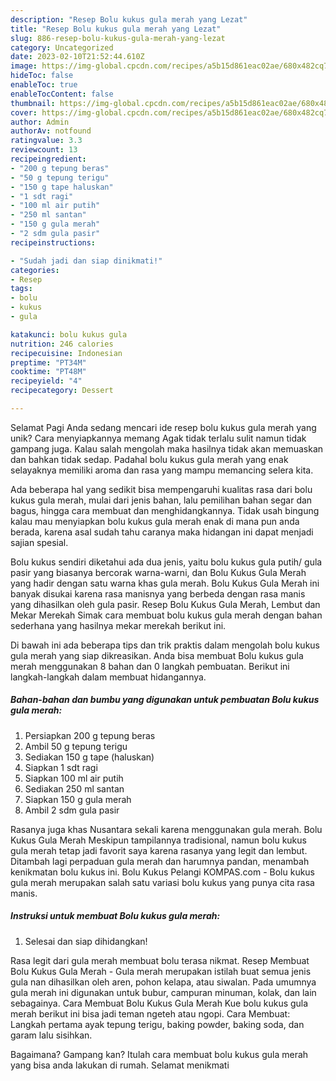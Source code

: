 ```yaml
---
description: "Resep Bolu kukus gula merah yang Lezat"
title: "Resep Bolu kukus gula merah yang Lezat"
slug: 886-resep-bolu-kukus-gula-merah-yang-lezat
category: Uncategorized
date: 2023-02-10T21:52:44.610Z
image: https://img-global.cpcdn.com/recipes/a5b15d861eac02ae/680x482cq70/bolu-kukus-gula-merah-foto-resep-utama.jpg
hideToc: false
enableToc: true
enableTocContent: false
thumbnail: https://img-global.cpcdn.com/recipes/a5b15d861eac02ae/680x482cq70/bolu-kukus-gula-merah-foto-resep-utama.jpg
cover: https://img-global.cpcdn.com/recipes/a5b15d861eac02ae/680x482cq70/bolu-kukus-gula-merah-foto-resep-utama.jpg
author: Admin
authorAv: notfound
ratingvalue: 3.3
reviewcount: 13
recipeingredient:
- "200 g tepung beras"
- "50 g tepung terigu"
- "150 g tape haluskan"
- "1 sdt ragi"
- "100 ml air putih"
- "250 ml santan"
- "150 g gula merah"
- "2 sdm gula pasir"
recipeinstructions:

- "Sudah jadi dan siap dinikmati!"
categories:
- Resep
tags:
- bolu
- kukus
- gula

katakunci: bolu kukus gula 
nutrition: 246 calories
recipecuisine: Indonesian
preptime: "PT34M"
cooktime: "PT48M"
recipeyield: "4"
recipecategory: Dessert

---
```



Selamat Pagi Anda sedang mencari ide resep bolu kukus gula merah yang unik? Cara menyiapkannya memang Agak tidak terlalu sulit namun tidak gampang juga. Kalau salah mengolah maka hasilnya tidak akan memuaskan dan bahkan tidak sedap. Padahal bolu kukus gula merah yang enak selayaknya memiliki aroma dan rasa yang mampu memancing selera kita.


Ada beberapa hal yang sedikit bisa mempengaruhi kualitas rasa dari bolu kukus gula merah, mulai dari jenis bahan, lalu pemilihan bahan segar dan bagus, hingga cara membuat dan menghidangkannya. Tidak usah bingung kalau mau menyiapkan bolu kukus gula merah enak di mana pun anda berada, karena asal sudah tahu caranya maka hidangan ini dapat menjadi sajian spesial.

Bolu kukus sendiri diketahui ada dua jenis, yaitu bolu kukus gula putih/ gula pasir yang biasanya bercorak warna-warni, dan Bolu Kukus Gula Merah yang hadir dengan satu warna khas gula merah. Bolu Kukus Gula Merah ini banyak disukai karena rasa manisnya yang berbeda dengan rasa manis yang dihasilkan oleh gula pasir. Resep Bolu Kukus Gula Merah, Lembut dan Mekar Merekah Simak cara membuat bolu kukus gula merah dengan bahan sederhana yang hasilnya mekar merekah berikut ini.


Di bawah ini ada beberapa tips dan trik praktis dalam mengolah bolu kukus gula merah yang siap dikreasikan. Anda bisa membuat Bolu kukus gula merah menggunakan 8 bahan dan 0 langkah pembuatan. Berikut ini langkah-langkah dalam membuat hidangannya.

<!--inarticleads1-->

##### Bahan-bahan dan bumbu yang digunakan untuk pembuatan Bolu kukus gula merah:

1. Persiapkan 200 g tepung beras
1. Ambil 50 g tepung terigu
1. Sediakan 150 g tape (haluskan)
1. Siapkan 1 sdt ragi
1. Siapkan 100 ml air putih
1. Sediakan 250 ml santan
1. Siapkan 150 g gula merah
1. Ambil 2 sdm gula pasir


Rasanya juga khas Nusantara sekali karena menggunakan gula merah. Bolu Kukus Gula Merah Meskipun tampilannya tradisional, namun bolu kukus gula merah tetap jadi favorit saya karena rasanya yang legit dan lembut. Ditambah lagi perpaduan gula merah dan harumnya pandan, menambah kenikmatan bolu kukus ini. Bolu Kukus Pelangi KOMPAS.com - Bolu kukus gula merah merupakan salah satu variasi bolu kukus yang punya cita rasa manis. 

<!--inarticleads2-->

##### Instruksi untuk membuat Bolu kukus gula merah:


1. Selesai dan siap dihidangkan!

Rasa legit dari gula merah membuat bolu terasa nikmat. Resep Membuat Bolu Kukus Gula Merah - Gula merah merupakan istilah buat semua jenis gula nan dihasilkan oleh aren, pohon kelapa, atau siwalan. Pada umumnya gula merah ini digunakan untuk bubur, campuran minuman, kolak, dan lain sebagainya. Cara Membuat Bolu Kukus Gula Merah Kue bolu kukus gula merah berikut ini bisa jadi teman ngeteh atau ngopi. Cara Membuat: Langkah pertama ayak tepung terigu, baking powder, baking soda, dan garam lalu sisihkan. 

Bagaimana? Gampang kan? Itulah cara membuat bolu kukus gula merah yang bisa anda lakukan di rumah. Selamat menikmati

